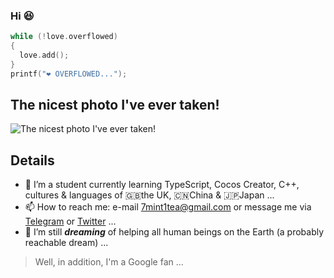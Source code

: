 ### Hi 😆
```cpp
while (!love.overflowed)
{
  love.add();
}
printf("❤️ OVERFLOWED...");
```
## The nicest photo I've ever taken!
![The nicest photo I've ever taken!](https://user-images.githubusercontent.com/82582936/151709009-1b4c51ee-4d79-447a-ac54-53b6b15969eb.jpeg)
## Details
- 🌱 I’m a student currently learning TypeScript, Cocos Creator, C++, cultures & languages of 🇬🇧the UK, 🇨🇳China & 🇯🇵Japan ...
- 📫 How to reach me: e-mail [7mint1tea@gmail.com](mailto:7mint1tea@gmail.com) or message me via [Telegram](https://t.me/ikushi) or [Twitter](https://twitter.com/midenikushi) ...
- 🔭 I’m still ***dreaming*** of helping all human beings on the Earth (a probably reachable dream) ...
>Well, in addition, I'm a Google fan ...
